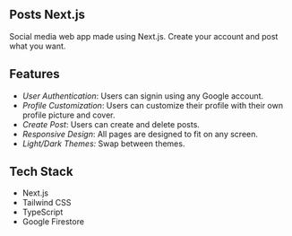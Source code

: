## Posts Next.js
Social media web app made using Next.js. Create your account and post what you want.

## Features
- *User Authentication*: Users can signin using any Google account.
- *Profile Customization*: Users can customize their profile with their own profile picture and cover.
- *Create Post*: Users can create and delete posts.
- *Responsive Design*: All pages are designed to fit on any screen.
- *Light/Dark Themes:* Swap between themes.

## Tech Stack
- Next.js
- Tailwind CSS
- TypeScript
- Google Firestore

